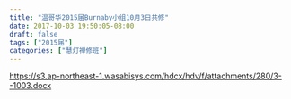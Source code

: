 ```yaml
---
title: "温哥华2015届Burnaby小组10月3日共修"
date: 2017-10-03 19:50:05-08:00
draft: false
tags: ["2015届"]
categories: ["慧灯禅修班"]
---
```

https://s3.ap-northeast-1.wasabisys.com/hdcx/hdv/f/attachments/280/3--1003.docx
